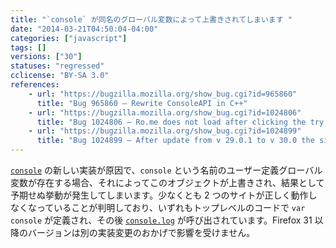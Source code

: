 ```yaml
---
title: "`console` が同名のグローバル変数によって上書きされてしまいます "
date: "2014-03-21T04:50:04-04:00"
categories: ["javascript"]
tags: []
versions: ["30"]
statuses: "regressed"
cclicense: "BY-SA 3.0"
references:
    - url: "https://bugzilla.mozilla.org/show_bug.cgi?id=965860"
      title: "Bug 965860 – Rewrite ConsoleAPI in C++"
    - url: "https://bugzilla.mozilla.org/show_bug.cgi?id=1024806"
      title: "Bug 1024806 – Ro.me does not load after clicking the try anyway warning. Worked in ff29."
    - url: "https://bugzilla.mozilla.org/show_bug.cgi?id=1024899"
      title: "Bug 1024899 – After update from v 29.0.1 to v 30.0 the site: https://home.cgm-life.de/fb363286-e393-4a31-84c1-9c60e07c6cef cannot be reached (responsive design - twitter bootstrap - Angular JS)"
---
```

[`console`](https://developer.mozilla.org/docs/Web/API/console) の新しい実装が原因で、`console` という名前のユーザー定義グローバル変数が存在する場合、それによってこのオブジェクトが上書きされ、結果として予期せぬ挙動が発生してしまいます。少なくとも 2 つのサイトが正しく動作しなくなっていることが判明しており、いずれもトップレベルのコードで `var console` が定義され、その後 [`console.log`](https://developer.mozilla.org/docs/Web/API/console.log) が呼び出されています。Firefox 31 以降のバージョンは別の実装変更のおかげで影響を受けません。
